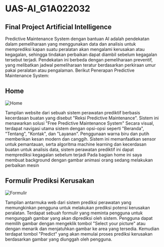 # UAS-AI_G1A022032
## Final Project Artificial Intelligence

Predictive Maintenance System dengan bantuan AI adalah pendekatan dalam pemeliharaan yang menggunakan data dan analisis untuk memprediksi kapan suatu peralatan akan mengalami kerusakan atau kegagalan, sehingga tindakan perbaikan dapat diambil sebelum kegagalan tersebut terjadi. Pendekatan ini berbeda dengan pemeliharaan preventif, yang melibatkan jadwal pemeliharaan teratur berdasarkan perkiraan umur pakai peralatan atau pengalaman.
Berikut Penerapan Predictive Maintenance System: 

## Home

![Home](image/hom.png)

Tampilan website dari sebuah sistem perawatan prediktif berbasis kecerdasan buatan yang disebut "Reksi Predictive Maintenance". Sistem ini menawarkan solusi "Free Predictive Maintenance System"
Secara visual, terdapat navigasi utama sistem dengan opsi-opsi seperti "Beranda", "Tentang", "Kontak", dan "Layanan". Penggunaan warna biru dan putih memberikan kesan modern dan canggih. Sistem ini memanfaatkan sensor untuk pemantauan, serta algoritma machine learning dan kecerdasan buatan untuk analisis data, sistem perawatan prediktif ini dapat memprediksi kegagalan sebelum terjadi
Pada bagian home ini saya membuat background dengan gambar animasi orang sedang melakukan perbaikan mesin

## Formulir Prediksi Kerusakan

![Formulir](img/formulir.png)

Tampilan antarmuka web dari sistem prediksi perawatan yang memungkinkan pengguna untuk melakukan prediksi potensi kerusakan peralatan. Terdapat sebuah formulir yang meminta pengguna untuk mengunggah gambar yang akan diprediksi oleh sistem. Pengguna dapat memilih gambar dengan mengeklik tombol "Select your picture" atau dengan menarik dan menjatuhkan gambar ke area yang tersedia. Kemudian terdapat tombol "Predict" yang akan memulai proses prediksi kerusakan berdasarkan gambar yang diunggah oleh pengguna.
